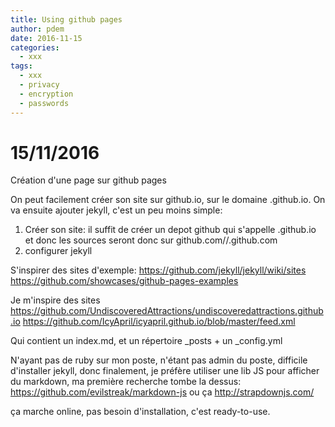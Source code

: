 ```yaml
---
title: Using github pages
author: pdem
date: 2016-11-15
categories:
  - xxx
tags:
  - xxx
  - privacy
  - encryption
  - passwords
---
```


15/11/2016
==========

Création d'une page sur github pages

On peut facilement créer son site sur github.io, sur le domaine <username>.github.io. On va ensuite ajouter jekyll, c'est un peu moins simple:

 1. Créer son site: il suffit de créer un depot github qui s'appelle <username>.github.io et donc les sources seront donc sur github.com/<username>/<username>.github.com
 2. configurer jekyll

 S'inspirer des sites d'exemple:
 https://github.com/jekyll/jekyll/wiki/sites
 https://github.com/showcases/github-pages-examples


 Je m'inspire des sites
 https://github.com/UndiscoveredAttractions/undiscoveredattractions.github.io
 https://github.com/IcyApril/icyapril.github.io/blob/master/feed.xml


 Qui contient un index.md, et un répertoire _posts + un _config.yml

 N'ayant pas de ruby sur mon poste, n'étant pas admin du poste, difficile d'installer jekyll, donc finalement, je préfère utiliser une lib JS pour afficher du markdown, ma première recherche tombe la dessus:
 https://github.com/evilstreak/markdown-js
 ou ça
 http://strapdownjs.com/


 ça marche online, pas besoin d'installation, c'est ready-to-use.
